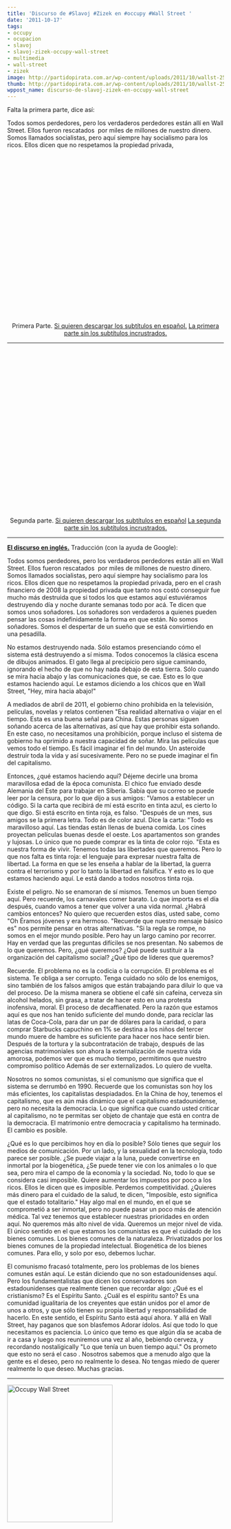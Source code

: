```yaml
---
title: 'Discurso de #Slavoj #Zizek en #occupy #Wall Street '
date: '2011-10-17'
tags:
- occupy
- ocupacion
- slavoj
- slavoj-zizek-occupy-wall-street
- multimedia
- wall-street
- zizek
image: http://partidopirata.com.ar/wp-content/uploads/2011/10/wallst-250-3.jpg
thumb: http://partidopirata.com.ar/wp-content/uploads/2011/10/wallst-250-3-150x150.jpg
wppost_name: discurso-de-slavoj-zizek-en-occupy-wall-street
---
```


Falta la primera parte, dice así:

Todos somos perdedores, pero los verdaderos perdedores están allí en Wall Street. Ellos fueron rescatados  por miles de millones de nuestro dinero. Somos llamados socialistas, pero aquí siempre hay socialismo para los ricos. Ellos dicen que no respetamos la propiedad privada,

<center><object style="height: 390px; width: 640px;" width="640" height="360" classid="clsid:d27cdb6e-ae6d-11cf-96b8-444553540000" codebase="http://download.macromedia.com/pub/shockwave/cabs/flash/swflash.cab#version=6,0,40,0"><param name="allowFullScreen" value="true" /><param name="allowScriptAccess" value="always" /><param name="src" value="http://www.youtube.com/v/UimDgjyCqes?version=3" /><param name="allowfullscreen" value="true" /><param name="allowscriptaccess" value="always" /><embed style="height: 390px; width: 640px;" width="640" height="360" type="application/x-shockwave-flash" src="http://www.youtube.com/v/UimDgjyCqes?version=3" allowFullScreen="true" allowScriptAccess="always" allowfullscreen="true" allowscriptaccess="always" /></object>
Primera Parte.
<a href="http://www.4shared.com/document/Cm70OfLn/slavoj1.html" target="_blank">Si quieren descargar los subtítulos en español.</a>
<a href="http://youtu.be/CJiPEv4CtwM" target="_blank">La primera parte sin los subtítulos incrustrados.</a></center>

<hr />

<center><object style="height: 390px; width: 640px;" width="640" height="360" classid="clsid:d27cdb6e-ae6d-11cf-96b8-444553540000" codebase="http://download.macromedia.com/pub/shockwave/cabs/flash/swflash.cab#version=6,0,40,0"><param name="allowFullScreen" value="true" /><param name="allowScriptAccess" value="always" /><param name="src" value="http://www.youtube.com/v/L307l4S4HHo?version=3" /><param name="allowfullscreen" value="true" /><param name="allowscriptaccess" value="always" /><embed style="height: 390px; width: 640px;" width="640" height="360" type="application/x-shockwave-flash" src="http://www.youtube.com/v/L307l4S4HHo?version=3" allowFullScreen="true" allowScriptAccess="always" allowfullscreen="true" allowscriptaccess="always" /></object>
Segunda parte.
<a href="http://www.4shared.com/document/jbj5djwe/slavoj2.html" target="_blank">Si quieren descargar los subtítulos en español</a>
<a href="http://youtu.be/fqtiVLuBoGw" target="_blank">La segunda parte sin los subtítulos incrustrados.</a></center>

<hr />

<strong><a href="http://www.criticallegalthinking.com/?p=4415#more-4415" target="_blank">El discurso en inglés.</a></strong>
Traducción (con la ayuda de Google):

Todos somos perdedores, pero los verdaderos perdedores están allí en Wall Street. Ellos fueron rescatados  por miles de millones de nuestro dinero. Somos llamados socialistas, pero aquí siempre hay socialismo para los ricos. Ellos dicen que no respetamos la propiedad privada, pero en el crash financiero de 2008 la propiedad privada que tanto nos costó conseguir fue mucho más destruida que si todos los que estamos aquí estuviéramos destruyendo día y noche durante semanas todo por acá. Te dicen que somos unos soñadores. Los soñadores son verdaderos a quienes pueden pensar las cosas indefinidamente la forma en que están. No somos soñadores. Somos el despertar de un sueño que se está convirtiendo en una pesadilla.

No estamos destruyendo nada. Sólo estamos presenciando cómo el sistema está destruyendo a sí misma. Todos conocemos la clásica escena de dibujos animados. El gato llega al precipicio pero sigue caminando, ignorando el hecho de que no hay nada debajo de esta tierra. Sólo cuando se mira hacia abajo y las comunicaciones que, se cae. Esto es lo que estamos haciendo aquí. Le estamos diciendo a los chicos que en Wall Street, "Hey, mira hacia abajo!"

A mediados de abril de 2011, el gobierno chino prohibida en la televisión, películas, novelas y relatos contienen "Esa realidad alternativa o viajar en el tiempo. Esta es una buena señal para China. Estas personas siguen soñando acerca de las alternativas, así que hay que prohibir esta soñando. En este caso, no necesitamos una prohibición, porque incluso el sistema de gobierno ha oprimido a nuestra capacidad de soñar. Mira las películas que vemos todo el tiempo. Es fácil imaginar el fin del mundo. Un asteroide destruir toda la vida y así sucesivamente. Pero no se puede imaginar el fin del capitalismo.

Entonces, ¿qué estamos haciendo aquí? Déjeme decirle una broma maravillosa edad de la época comunista. El chico fue enviado desde Alemania del Este para trabajar en Siberia. Sabía que su correo se puede leer por la censura, por lo que dijo a sus amigos: "Vamos a establecer un código. Si la carta que recibirá de mí está escrito en tinta azul, es cierto lo que digo. Si está escrito en tinta roja, es falso. "Después de un mes, sus amigos se la primera letra. Todo es de color azul. Dice la carta: "Todo es maravilloso aquí. Las tiendas están llenas de buena comida. Los cines proyectan películas buenas desde el oeste. Los apartamentos son grandes y lujosas. Lo único que no puede comprar es la tinta de color rojo. "Esta es nuestra forma de vivir. Tenemos todas las libertades que queremos. Pero lo que nos falta es tinta roja: el lenguaje para expresar nuestra falta de libertad. La forma en que se les enseña a hablar de la libertad, la guerra contra el terrorismo y por lo tanto la libertad en falsifica. Y esto es lo que estamos haciendo aquí. Le está dando a todos nosotros tinta roja.

Existe el peligro. No se enamoran de sí mismos. Tenemos un buen tiempo aquí. Pero recuerde, los carnavales comer barato. Lo que importa es el día después, cuando vamos a tener que volver a una vida normal. ¿Habrá cambios entonces? No quiero que recuerden estos días, usted sabe, como "Oh Éramos jóvenes y era hermoso. "Recuerde que nuestro mensaje básico es" nos permite pensar en otras alternativas. "Si la regla se rompe, no somos en el mejor mundo posible. Pero hay un largo camino por recorrer. Hay en verdad que las preguntas difíciles se nos presentan. No sabemos de lo que queremos. Pero, ¿qué queremos? ¿Qué puede sustituir a la organización del capitalismo social? ¿Qué tipo de líderes que queremos?

Recuerde. El problema no es la codicia o la corrupción. El problema es el sistema. Te obliga a ser corrupto. Tenga cuidado no sólo de los enemigos, sino también de los falsos amigos que están trabajando para diluir lo que va del proceso. De la misma manera se obtiene el café sin cafeína, cerveza sin alcohol helados, sin grasa, a tratar de hacer esto en una protesta inofensiva, moral. El proceso de decaffienated. Pero la razón que estamos aquí es que nos han tenido suficiente del mundo donde, para reciclar las latas de Coca-Cola, para dar un par de dólares para la caridad, o para comprar Starbucks capuchino en 1% se destina a los niños del tercer mundo muere de hambre es suficiente para hacer nos hace sentir bien. Después de la tortura y la subcontratación de trabajo, después de las agencias matrimoniales son ahora la externalización de nuestra vida amorosa, podemos ver que es mucho tiempo, permitimos que nuestro compromiso político Además de ser externalizados. Lo quiero de vuelta.

Nosotros no somos comunistas, si el comunismo que significa que el sistema se derrumbó en 1990. Recuerde que los comunistas son hoy los más eficientes, los capitalistas despiadados. En la China de hoy, tenemos el capitalismo, que es aún más dinámico que el capitalismo estadounidense, pero no necesita la democracia. Lo que significa que cuando usted criticar al capitalismo, no te permitas ser objeto de chantaje que está en contra de la democracia. El matrimonio entre democracia y capitalismo ha terminado. El cambio es posible.

¿Qué es lo que percibimos hoy en día lo posible? Sólo tienes que seguir los medios de comunicación. Por un lado, y la sexualidad en la tecnología, todo parece ser posible. ¿Se puede viajar a la luna, puede convertirse en inmortal por la biogenética, ¿Se puede tener vie con los animales o lo que sea, pero mira el campo de la economía y la sociedad. No, todo lo que se considera casi imposible. Quiere aumentar los impuestos por poco a los ricos. Ellos le dicen que es imposible. Perdemos competitividad. ¿Quieres más dinero para el cuidado de la salud, te dicen, "Imposible, esto significa que el estado totalitario." Hay algo mal en el mundo, en el que se comprometió a ser inmortal, pero no puede pasar un poco más de atención médica. Tal vez tenemos que establecer nuestras prioridades en orden aquí. No queremos más alto nivel de vida. Queremos un mejor nivel de vida. El único sentido en el que estamos los comunistas es que el cuidado de los bienes comunes. Los bienes comunes de la naturaleza. Privatizados por los bienes comunes de la propiedad intelectual. Biogenética de los bienes comunes. Para ello, y solo por eso, debemos luchar.

El comunismo fracasó totalmente, pero los problemas de los bienes comunes están aquí. Le están diciendo que no son estadounidenses aquí. Pero los fundamentalistas que dicen los conservadores son estadounidenses que realmente tienen que recordar algo: ¿Qué es el cristianismo? Es el Espíritu Santo. ¿Cuál es el espíritu santo? Es una comunidad igualitaria de los creyentes que están unidos por el amor de unos a otros, y que sólo tienen su propia libertad y responsabilidad de hacerlo. En este sentido, el Espíritu Santo está aquí ahora. Y allá en Wall Street, hay paganos que son blasfemos Adorar ídolos. Así que todo lo que necesitamos es paciencia. Lo único que temo es que algún día se acaba de ir a casa y luego nos reuniremos una vez al año, bebiendo cerveza, y recordando nostaligically "Lo que tenía un buen tiempo aquí." Os prometo que esto no será el caso . Nosotros sabemos que a menudo algo que la gente es el deseo, pero no realmente lo desea. No tengas miedo de querer realmente lo que deseo. Muchas gracias.

<hr />

<strong></strong><a href="http://partidopirata.com.ar/wp-content/uploads/2011/10/wallst-250-3.jpg"><img class="aligncenter size-full wp-image-1911" title="wallst-250-3" src="http://partidopirata.com.ar/wp-content/uploads/2011/10/wallst-250-3.jpg" alt="Occupy Wall Street" width="245" height="320" /></a>
